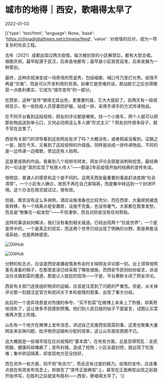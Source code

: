 # 城市的地得｜西安，歌唱得太早了

2022-01-03

[{'type': 'text/html', 'language': None, 'base': 'https://chinadigitaltimes.net/chinese/feed', 'value': '对疫情的应对，成为一项复杂的社会工程。

去年（2021）成都出现过两次疫情，每次被封禁的小区解禁后，都有大型合唱。唱歌庆祝，最早起源于武汉，后来各地都有；最早是小区居民自发，后来发展为一种策划。

最终，这种庆祝演变成一场奇怪的荒诞秀，包括唱歌、喊口号乃至灯光秀。疫情不再是“灾难”，而是可以开发利用的资源。如果它是苦难的话，那战胜它之后也得缴获一点胜利果实，它成为“城市宣传”的一部分。

在西安，这种“宣传”做得尤其出色，更重要的是，它大大提前了。前两天有一段视频显示，有一些防疫人员穿着防护服，站成一排，采用手递手的方式传递物品。

在不同平台看到这段视频，网友的评论都是嘲笑。找一个小推车，两个人就可以把那些物品送到单元口，又何必动用这么多人搞“形式主义”？网友创作很多段子，就不写在这里了。

西安有关部门的领导看到这些网友批评了吗？大概没有，或者假装没看到。证据之一是，就在今天，又看到了这段视频的升级版。同样是站成一排传递物品，不同的是一边传递一边唱歌，旁边还有人拍照。

这是更成熟的作品。我看到几个视频号转发，网友评论全部是讽刺和挖苦。最经典的一句话是“真的实现了有限人传人”——那是2年前疫情开始时经典的宣传失误。

很明显，普通人的感受和这个是不同的。这两天西安最重要的事是赶进度搞“社会清零”。一个小区有人确诊，居民不再在自己家隔离，而是集中转运到一个封闭环境。这个办法在南京就试过，很有效。

但是，南京没有这么多病例，酒店设施准备也比较充分，而在西安，大量居民被连夜转移，有一个隔离点是安置房，设施不完备，也没有暖气，大家都在那里发愁，而且是“聚集在一起发愁”——不但凄惨，而且对防疫没有任何帮助。

这样的事该如何解决，我们没有看到相关报道。已经出现两个“抗疫世界”，一个是宣传中的，一个是真正的现实，而这两个世界已经出现了明确的分野。那是两套话语系统，也是两种感受。

![GitHub](https://chinadigitaltimes.net/chinese/files/2022/01/post-675351-61d2c0a73619d.)

![GitHub](https://chinadigitaltimes.net/chinese/files/2022/01/post-675351-61d2c0a92bc3f.)

分野的标志点，应该是西安直播疫情发布会时关掉网友评论那一刻。台上领导按照事先准备的稿子，在那里宣读已经采取了哪些措施，而西安市民则纷纷留言，诉说没办法搞到菜的遭遇，那是让人尴尬的现场——于是，平台果断关闭了网友评论。

西安有关部门连夜组织物资的运输，应该是注意到了问题的严重性。但是，从关掉评论那一刻就注定官方和民间关于本轮疫情的叙事，出现了重大分歧。

此后的一个诡异场景是对热搜的争夺。“买不到菜”在微博上本来上了热搜，却离奇地消失了，这让很多市民感到愤慨。他们到人民日报的帖子下面留言，试图让买菜难再次登上热搜。

山东有一个地方在微博上发布消息，讲述自己支援西安蔬菜的事，这里也聚集大量网友来反映问题、批评物资运输和分配的效率，这让山东朋友困惑不已。

这大概就是一些城市现在应对疫情的“基本盘”。在有些方面，总是显得慌乱：全民核酸，健康码却瘫痪了；宣布封城，造成了抢购；小区全面封控，就出现了吃饭难；集中转运隔离，却发现地方还没找好。

而在另外一些方面，则不但“有余力”，而且还有过度的精力。疫情的宣传，应该重点放在有效发布信息上，却放在了“宣传正面典型”上，甚至在正面典型出现之前就开始书写，在胜利之前就宣布胜利——西安，歌唱得太早了。'}]